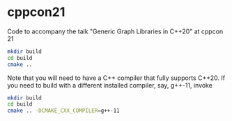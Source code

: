 # cppcon21
Code to accompany the talk "Generic Graph Libraries in C++20" at cppcon 21

```sh
mkdir build
cd build
cmake ..
```

Note that you will need to have a C++ compiler that fully supports C++20.  If you need
to build with a different installed compiler, say, g++-11, invoke

```sh
mkdir build
cd build
cmake .. -DCMAKE_CXX_COMPILER=g++-11
```

